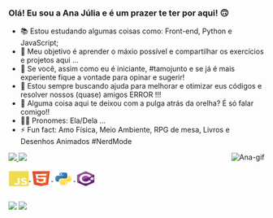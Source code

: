 ### Olá! Eu sou a Ana Júlia e é um prazer te ter por aqui! 🙃


- 📚 Estou estudando algumas coisas como: Front-end, Python e JavaScript;
- 🧐 Meu objetivo é aprender o máxio possível e compartilhar os exercícios e projetos aqui ...
- 👾 Se você, assim como eu é iniciante, #tamojunto e se já é mais experiente fique a vontade para opinar e sugerir!
- 🤔 Estou sempre buscando ajuda para melhorar e otimizar eus códigos e resolver nossos (quase) amigos ERROR !!!
- 💬 Alguma coisa aqui te deixou com a pulga atrás da orelha? É só falar comigo!!
- 👯‍♀️ Pronomes: Ela/Dela  ...
- ⚡ Fun fact: Amo Física, Meio Ambiente, RPG de mesa, Livros e Desenhos Animados #NerdMode


 <div>
  <a href="https://github.com/AnaJuaguiar">
  <img height="180em" src="https://github-readme-stats.vercel.app/api?username=AnaJuaguiar&show_icons=true&theme=synthwave&include_all_commits=true&count_private=true"/>
  <img height="180em" src="https://github-readme-stats.vercel.app/api/top-langs/?username=AnaJuaguiar&layout=compact&langs_count=7&theme=synthwave"/>
  <img align="right" alt="Ana-gif" src="https://i.picasion.com/pic91/07b08376fa40444500ae1e80a5f5911e.gif">
</div>
  
  <div style="display: inline_block"><br>
  <img align="center" alt="Ana-Js" height="30" width="40" src="https://raw.githubusercontent.com/devicons/devicon/master/icons/javascript/javascript-plain.svg">
  <img align="center" alt="Rafa-HTML" height="30" width="40" src="https://raw.githubusercontent.com/devicons/devicon/master/icons/html5/html5-original.svg">
  <img align="center" alt="Rafa-Python" height="30" width="40" src="https://raw.githubusercontent.com/devicons/devicon/master/icons/python/python-original.svg">
  <img align="center" alt="Rafa-Csharp" height="30" width="40" src="https://raw.githubusercontent.com/devicons/devicon/master/icons/csharp/csharp-original.svg">

</div>
  
  ##
 <div> 
   
  <a href = "mailto:anajuliadeaguiar@gmail.com"><img src="https://img.shields.io/badge/-Gmail-%23333?style=for-the-badge&logo=gmail&logoColor=white" target="_blank"></a>
  <a href="https://www.linkedin.com/in/anajuliadeaguiar/-45875016a" target="_blank"><img src="https://img.shields.io/badge/-LinkedIn-%230077B5?style=for-the-badge&logo=linkedin&logoColor=white" target="_blank"></a> 
   
  
